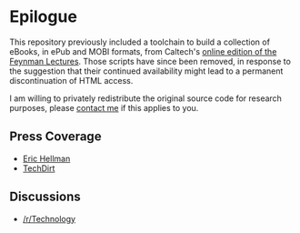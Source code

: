 Epilogue
========

This repository previously included a toolchain to build a collection of
eBooks, in ePub and MOBI formats, from Caltech's [online edition of the
Feynman Lectures](http://www.feynmanlectures.caltech.edu). Those scripts
have since been removed, in response to the suggestion that their
continued availability might lead to a permanent discontinuation of HTML
access.

I am willing to privately redistribute the original source code for
research purposes, please [contact me](mailto:%6d%65%40%76%69%6b%72%61%6d%76%65%72%6d%61%2e%63%6f%6d)
if this applies to you.

Press Coverage 
--------------

  * [Eric Hellman](http://go-to-hellman.blogspot.com/2014/03/the-dmca-takedown-of-feynman-lectures.html)
  * [TechDirt](http://techdirt.com/articles/20140304/17500826434/)

Discussions
-----------

  * [/r/Technology](http://www.reddit.com/r/technology/comments/1zulib/disappointing_dmca_being_used_to_make_feynman/)
